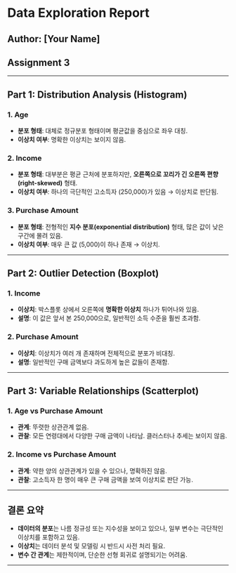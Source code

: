 # Data Exploration Report

## Author: [Your Name]
## Assignment 3

---

## Part 1: Distribution Analysis (Histogram)

### 1. Age
- **분포 형태**: 대체로 정규분포 형태이며 평균값을 중심으로 좌우 대칭.
- **이상치 여부**: 명확한 이상치는 보이지 않음.

### 2. Income
- **분포 형태**: 대부분은 평균 근처에 분포하지만, **오른쪽으로 꼬리가 긴 오른쪽 편향(right-skewed)** 형태.
- **이상치 여부**: 하나의 극단적인 고소득자 (250,000)가 있음 → 이상치로 판단됨.

### 3. Purchase Amount
- **분포 형태**: 전형적인 **지수 분포(exponential distribution)** 형태, 많은 값이 낮은 구간에 몰려 있음.
- **이상치 여부**: 매우 큰 값 (5,000)이 하나 존재 → 이상치.

---

## Part 2: Outlier Detection (Boxplot)

### 1. Income
- **이상치**: 박스플롯 상에서 오른쪽에 **명확한 이상치** 하나가 튀어나와 있음.
- **설명**: 이 값은 앞서 본 250,000으로, 일반적인 소득 수준을 훨씬 초과함.

### 2. Purchase Amount
- **이상치**: 이상치가 여러 개 존재하며 전체적으로 분포가 비대칭.
- **설명**: 일반적인 구매 금액보다 과도하게 높은 값들이 존재함.

---

## Part 3: Variable Relationships (Scatterplot)

### 1. Age vs Purchase Amount
- **관계**: 뚜렷한 상관관계 없음.
- **관찰**: 모든 연령대에서 다양한 구매 금액이 나타남. 클러스터나 추세는 보이지 않음.

### 2. Income vs Purchase Amount
- **관계**: 약한 양의 상관관계가 있을 수 있으나, 명확하진 않음.
- **관찰**: 고소득자 한 명이 매우 큰 구매 금액을 보여 이상치로 판단 가능.

---

## 결론 요약

- **데이터의 분포**는 나름 정규성 또는 지수성을 보이고 있으나, 일부 변수는 극단적인 이상치를 포함하고 있음.
- **이상치**는 데이터 분석 및 모델링 시 반드시 사전 처리 필요.
- **변수 간 관계**는 제한적이며, 단순한 선형 회귀로 설명되기는 어려움.

---

